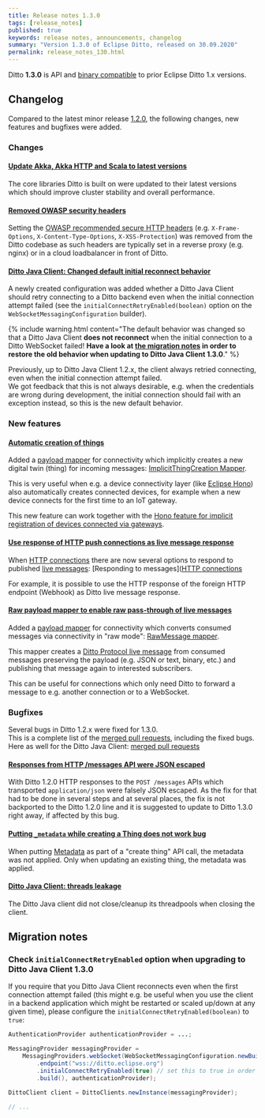 ```yaml
---
title: Release notes 1.3.0
tags: [release_notes]
published: true
keywords: release notes, announcements, changelog
summary: "Version 1.3.0 of Eclipse Ditto, released on 30.09.2020"
permalink: release_notes_130.html
---
```


Ditto **1.3.0** is API and [binary compatible](https://github.com/eclipse/ditto/blob/master/documentation/src/main/resources/architecture/DADR-0005-semantic-versioning.md)
to prior Eclipse Ditto 1.x versions.

## Changelog

Compared to the latest minor release [1.2.0](release_notes_120.html), the following changes, new features and
bugfixes were added.


### Changes

#### [Update Akka, Akka HTTP and Scala to latest versions](https://github.com/eclipse/ditto/issues/774)

The core libraries Ditto is built on were updated to their latest versions which should improve cluster stability
and overall performance.

#### [Removed OWASP security headers](https://github.com/eclipse/ditto/pull/804)

Setting the [OWASP recommended secure HTTP headers](https://owasp.org/www-project-secure-headers/) 
(e.g. `X-Frame-Options`, `X-Content-Type-Options`, `X-XSS-Protection`) was removed from the Ditto codebase as such 
headers are typically set in a reverse proxy (e.g. nginx) or in a cloud loadbalancer in front of Ditto. 

#### [Ditto Java Client: Changed default initial reconnect behavior](https://github.com/eclipse/ditto-clients/pull/86)

A newly created configuration was added whether a Ditto Java Client should retry connecting to a Ditto backend
even when the initial connection attempt failed 
(see the `initialConnectRetryEnabled(boolean)` option on the `WebSocketMessagingConfiguration` builder).
 

{% include warning.html content="The default behavior was changed so that a Ditto Java Client **does not reconnect** 
    when the initial connection to a Ditto WebSocket failed! **Have a look at [the migration notes](#migration-notes) 
    in order to restore the old behavior when updating to Ditto Java Client 1.3.0**." %}


Previously, up to Ditto Java Client 1.2.x, the client always retried connecting, even when the initial connection 
attempt failed.<br/>
We got feedback that this is not always desirable, e.g. when the credentials are wrong during development, the initial
connection should fail with an exception instead, so this is the new default behavior.


### New features

#### [Automatic creation of things](https://github.com/eclipse/ditto/issues/760)

Added a [payload mapper](connectivity-mapping.html) for connectivity which implicitly creates a new digital twin (thing)
for incoming messages: [ImplicitThingCreation Mapper](connectivity-mapping.html#implicitthingcreation-mapper).

This is very useful when e.g. a device connectivity layer (like [Eclipse Hono](https://eclipse.org/hono/)) also 
automatically creates connected devices, for example when a new device connects for the first time to an IoT gateway.

This new feature can work together with the 
[Hono feature for implicit registration of devices connected via gateways](https://github.com/eclipse/hono/issues/2053).

#### [Use response of HTTP push connections as live message response](https://github.com/eclipse/ditto/pull/809)

When [HTTP connections](connectivity-protocol-bindings-http.html) there are now several options 
to respond to published [live messages](protocol-specification-things-messages.html): 
[Responding to messages]([HTTP connections](connectivity-protocol-bindings-http.html#responding-to-messages)

For example, it is possible to use the HTTP response of the foreign HTTP endpoint (Webhook) as Ditto live message 
response.

#### [Raw payload mapper to enable raw pass-through of live messages](https://github.com/eclipse/ditto/issues/777)

Added a [payload mapper](connectivity-mapping.html) for connectivity which converts consumed messages via connectivity 
in "raw mode": [RawMessage mapper](connectivity-mapping.html#rawmessage-mapper).
 
This mapper creates a [Ditto Protocol live message](protocol-specification-things-messages.html) from consumed messages
preserving the payload (e.g. JSON or text, binary, etc.) and publishing that message again to interested subscribers.

This can be useful for connections which only need Ditto to forward a message to e.g. another connection or to a 
WebSocket.


### Bugfixes

Several bugs in Ditto 1.2.x were fixed for 1.3.0.<br/>
This is a complete list of the 
[merged pull requests](https://github.com/eclipse/ditto/pulls?q=is%3Apr+milestone%3A1.3.0), including the fixed bugs.<br/>
Here as well for the Ditto Java Client: [merged pull requests](https://github.com/eclipse/ditto-clients/pulls?q=is%3Apr+milestone%3A1.3.0)

#### [Responses from HTTP /messages API were JSON escaped](https://github.com/eclipse/ditto/issues/805)

With Ditto 1.2.0 HTTP responses to the `POST /messages` APIs which transported `application/json` were falsely JSON 
escaped. As the fix for that had to be done in several steps and at several places, the fix is not backported to the 
Ditto 1.2.0 line and it is suggested to update to Ditto 1.3.0 right away, if affected by this bug.

#### [Putting `_metadata` while creating a Thing does not work bug](https://github.com/eclipse/ditto/issues/801)

When putting [Metadata](basic-metadata.html) as part of a "create thing" API call, the metadata was not applied. Only
when updating an existing thing, the metadata was applied.

#### [Ditto Java Client: threads leakage](https://github.com/eclipse/ditto-clients/pull/87)

The Ditto Java client did not close/cleanup its threadpools when closing the client.


## Migration notes

### Check `initialConnectRetryEnabled` option when upgrading to Ditto Java Client 1.3.0

If you require that you Ditto Java Client reconnects even when the first connection attempt failed (this might e.g.
be useful when you use the client in a backend application which might be restarted or scaled up/down at any given time),
please configure the `initialConnectRetryEnabled(boolean)` to `true`:

```java
AuthenticationProvider authenticationProvider = ...;

MessagingProvider messagingProvider =
    MessagingProviders.webSocket(WebSocketMessagingConfiguration.newBuilder()
        .endpoint("wss://ditto.eclipse.org")
        .initialConnectRetryEnabled(true) // set this to true in order to enable retry on initial connection errors
        .build(), authenticationProvider);

DittoClient client = DittoClients.newInstance(messagingProvider);

// ...
```
